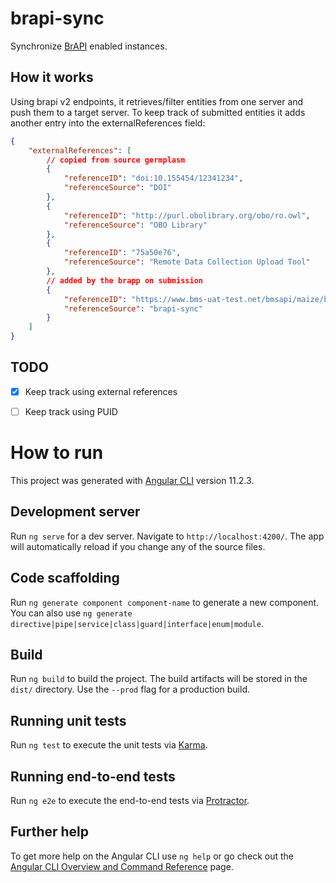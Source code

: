 # brapi-sync

Synchronize [BrAPI] enabled instances.

## How it works

Using brapi v2 endpoints, it retrieves/filter entities from one server and push them to a target server.
To keep track of submitted entities it adds another entry into the externalReferences field:

```json
{
    "externalReferences": [
        // copied from source germplasm
        {
            "referenceID": "doi:10.155454/12341234",
            "referenceSource": "DOI"
        },
        {
            "referenceID": "http://purl.obolibrary.org/obo/ro.owl",
            "referenceSource": "OBO Library"
        },
        {
            "referenceID": "75a50e76",
            "referenceSource": "Remote Data Collection Upload Tool"
        },
        // added by the brapp on submission  
        {
            "referenceID": "https://www.bms-uat-test.net/bmsapi/maize/brapi/v2/germplasm/3304",
            "referenceSource": "brapi-sync"
        }
    ]
}
```

## TODO

- [x] Keep track using external references 
- [ ] Keep track using PUID


# How to run

This project was generated with [Angular CLI](https://github.com/angular/angular-cli) version 11.2.3.

## Development server

Run `ng serve` for a dev server. Navigate to `http://localhost:4200/`. The app will automatically reload if you change any of the source files.

## Code scaffolding

Run `ng generate component component-name` to generate a new component. You can also use `ng generate directive|pipe|service|class|guard|interface|enum|module`.

## Build

Run `ng build` to build the project. The build artifacts will be stored in the `dist/` directory. Use the `--prod` flag for a production build.

## Running unit tests

Run `ng test` to execute the unit tests via [Karma](https://karma-runner.github.io).

## Running end-to-end tests

Run `ng e2e` to execute the end-to-end tests via [Protractor](http://www.protractortest.org/).

## Further help

To get more help on the Angular CLI use `ng help` or go check out the [Angular CLI Overview and Command Reference](https://angular.io/cli) page.

[BrAPI]: https://github.com/plantbreeding/API
